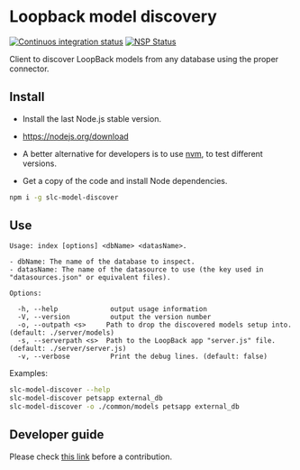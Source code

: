 # Loopback model discovery

[![Continuos integration status](https://travis-ci.org/IBMResearch/slc-model-discover.svg)](https://travis-ci.org/IBMResearch/slc-model-discover)
[![NSP Status](https://nodesecurity.io/orgs/ibmresearch/projects/e12d6c60-9c19-42e2-913b-0f670cf692bb/badge)](https://nodesecurity.io/orgs/ibmresearch/projects/e12d6c60-9c19-42e2-913b-0f670cf692bb)

Client to discover LoopBack models from any database using the proper connector.


## Install

- Install the last Node.js stable version.
 - https://nodejs.org/download
 - A better alternative for developers is to use [nvm](https://github.com/creationix/nvm), to test different versions.

- Get a copy of the code and install Node dependencies.
```sh
npm i -g slc-model-discover
```


## Use
```
Usage: index [options] <dbName> <datasName>.

- dbName: The name of the database to inspect.
- datasName: The name of the datasource to use (the key used in "datasources.json" or equivalent files).

Options:

  -h, --help             output usage information
  -V, --version          output the version number
  -o, --outpath <s>     Path to drop the discovered models setup into. (default: ./server/models)
  -s, --serverpath <s>  Path to the LoopBack app "server.js" file. (default: ./server/server.js)
  -v, --verbose          Print the debug lines. (default: false)
```

Examples:
```sh
slc-model-discover --help
slc-model-discover petsapp external_db
slc-model-discover -o ./common/models petsapp external_db
```


## Developer guide

Please check [this link](https://github.com/IBMResearch/backend-development-guide) before a contribution.
